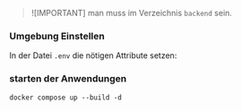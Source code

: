 
>![IMPORTANT]
> man muss im Verzeichnis `backend` sein.

### Umgebung Einstellen
In der Datei `.env` die nötigen Attribute setzen:


### starten der Anwendungen

```shell
docker compose up --build -d
```
